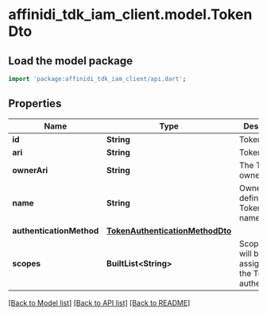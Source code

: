 # affinidi_tdk_iam_client.model.TokenDto

## Load the model package

```dart
import 'package:affinidi_tdk_iam_client/api.dart';
```

## Properties

| Name                     | Type                                                                | Description                                                 | Notes |
| ------------------------ | ------------------------------------------------------------------- | ----------------------------------------------------------- | ----- |
| **id**                   | **String**                                                          | Token Id                                                    |
| **ari**                  | **String**                                                          | Token ARI                                                   |
| **ownerAri**             | **String**                                                          | The Token owner's ARI                                       |
| **name**                 | **String**                                                          | Owner defined Token display name                            |
| **authenticationMethod** | [**TokenAuthenticationMethodDto**](TokenAuthenticationMethodDto.md) |                                                             |
| **scopes**               | **BuiltList&lt;String&gt;**                                         | Scopes that will be assigned to the Token on authentication |

[[Back to Model list]](../README.md#documentation-for-models) [[Back to API list]](../README.md#documentation-for-api-endpoints) [[Back to README]](../README.md)
